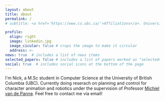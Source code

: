 ```yaml
---
layout: about
title: about
permalink: /
# subtitle: <a href='https://www.cs.ubc.ca/'>Affiliations</a>. University of British Columbia

profile:
  align: right
  image: linkedin.jpg
  image_cicular: false # crops the image to make it circular
  address: >-
news: true  # includes a list of news items
selected_papers: false # includes a list of papers marked as "selected={true}"
social: true  # includes social icons at the bottom of the page
---
```


I'm Nick, a M.Sc student in Computer Science at the University of British Columbia (UBC). Currently doing reserach on planning and control for character animation and robotics under the supervision of Professor <a href='https://www.cs.ubc.ca/~van/'>Michiel van de Panne</a>. Feel free to contact me via email!